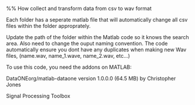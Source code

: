 %% How collect and transform data from csv to wav format

Each folder has a seperate matlab file that will automatically change all csv files within the folder approprately. 

Update the path of the folder within the Matlab code so it knows the search area. Also need to change the ouput naming convention. The code automatically ensure you dont have any duplicates when making new Wav files, (name.wav, name_1.wave, name_2.wav, etc...)

To use this code, you need the addons on MATLAB: 

DataONEorg/matlab-dataone
version 1.0.0.0 (64.5 MB) by Christopher Jones

Signal Processing Toolbox